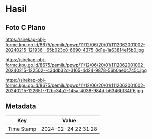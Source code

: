 # Hasil

## Foto C Plano

https://sirekap-obj-formc.kpu.go.id/8675/pemilu/ppwp/11/12/06/20/01/1112062001002-20240215-121936--65b023c8-6690-4375-8d1e-1a63814e15b0.jpg

https://sirekap-obj-formc.kpu.go.id/8675/pemilu/ppwp/11/12/06/20/01/1112062001002-20240215-122502--c3ddb32d-3165-4d24-9878-56b0ae0c745c.jpg

https://sirekap-obj-formc.kpu.go.id/8675/pemilu/ppwp/11/12/06/20/01/1112062001002-20240215-122651--12bc34a2-145a-4038-984d-b6346b134ff6.jpg


## Metadata

| Key        | Value               |
| ---------- | ------------------- |
| Time Stamp | 2024-02-24 22:31:28 |




